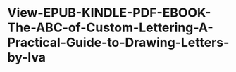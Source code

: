# View-EPUB-KINDLE-PDF-EBOOK-The-ABC-of-Custom-Lettering-A-Practical-Guide-to-Drawing-Letters-by-Iva